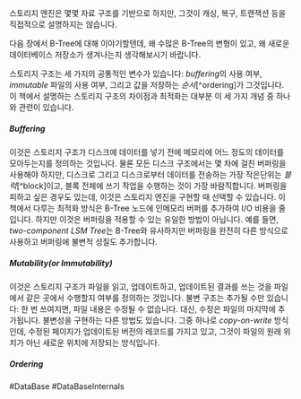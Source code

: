 스토리지 엔진은 몇몇 자료 구조를 기반으로 하지만, 그것이 캐싱, 복구, 트랜잭션 등을 직접적으로 설명하지는 않습니다.

다음 장에서 B-Tree에 대해 이야기할텐데, 왜 수많은 B-Tree의 변형이 있고, 왜 새로운 데이터베이스 저장소가 생겨나는지 생각해보시기 바랍니다.

스토리지 구조는 세 가지의 공통적인 변수가 있습니다: *buffering*의 사용 여부, *immutable* 파일의 사용 여부, 그리고 값을 저장하는 *순서*[^ordering]가 그것입니다. 이 책에서 설명하는 스토리지 구조의 차이점과 최적화는 대부분 이 세 가지 개념 중 하나와 관련이 있습니다.
##### Buffering
이것은 스토리지 구조가 디스크에 데이터를 넣기 전에 메모리에 어느 정도의 데이터를 모아두는지를 정의하는 것입니다. 물론 모든 디스크 구조에서는 몇 차에 걸친 버퍼링을 사용해야 하지만, 디스크로 그리고 디스크로부터 데이터를 전송하는 가장 작은단위는 *블럭*[^block]이고, 블록 전체에 쓰기 작업을 수행하는 것이 가장 바람직합니다. 버퍼링을 피하고 싶은 경우도 있는데, 이것은 스토리지 엔진을 구현할 때 선택할 수 있습니다. 이 책에서 다루는 최적화 방식은 B-Tree 노드에 인메모리 버퍼를 추가하여 I/O 비용을 줄입니다. 하지만 이것은 버퍼링을 적용할 수 있는 유일한 방법이 아닙니다. 예를 들면, *two-component LSM Tree*는 B-Tree와 유사하지만 버퍼링을 완전히 다른 방식으로 사용하고 버퍼링에 불변적 성질도 추가합니다.
##### Mutability(or Immutability)
이것은 스토리지 구조가 파일을 읽고, 업데이트하고, 업데이트된 결과를 쓰는 것을 파일에서 같은 곳에서 수행할지 여부를 정의하는 것입니다. 불변 구조는 추가될 수만 있습니다: 한 번 쓰여지면, 파일 내용은 수정될 수 없습니다. 대신, 수정은 파일의 마지막에 추가됩니다. 불변성을 구현하는 다른 방법도 있습니다. 그중 하나로 *copy-on-write* 방식인데, 수정된 페이지가 업데이트된 버전의 레코드를 가지고 있고, 그것이 파일의 원래 위치가 아닌 새로운 위치에 저장되는 방식입니다. 
##### Ordering


#DataBase #DataBaseInternals 